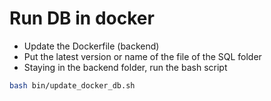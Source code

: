 # Run DB in docker
- Update the Dockerfile (backend)
- Put the latest version or name of the file of the SQL folder
- Staying in the backend folder, run the bash script
```sh
bash bin/update_docker_db.sh
```